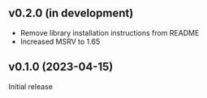v0.2.0 (in development)
-----------------------
- Remove library installation instructions from README
- Increased MSRV to 1.65

v0.1.0 (2023-04-15)
-------------------
Initial release
